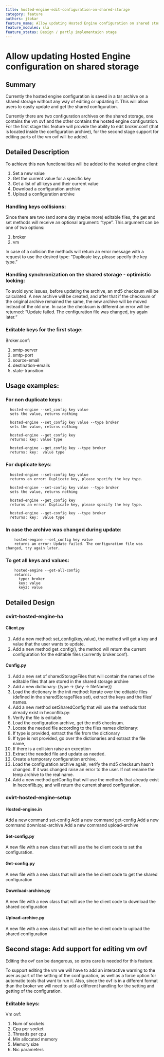 ```yaml
---
title: hosted-engine-edit-configuration-on-shared-storage
category: feature
authors: jtokar
feature_name: Allow updating Hosted Engine configuration on shared storage
feature_modules: sla
feature_status: Design / partly implementaion stage
---
```


# Allow updating Hosted Engine configuration on shared storage

## Summary
Currently the hosted engine configuration is saved in a tar archive on a shared storage without any way of editing or updating it. This will allow users to easily update and get the shared configuration. 

Currently there are two configuration archives on the shared storage, one contains the vm ovf and the other contains the hosted engine configuration.
For the first stage this feature will provide the ability to edit broker.conf (that is located inside the configuration archive), for the second stage support for editing parts of the vm ovf will be added.

## Detailed Description
To achieve this new functionalities will be added to the hosted engine client:
 1. Set a new value
 2. Get the current value for a specific key
 3. Get a list of all keys and their current value
 4. Download a configuration archive
 5. Upload a configuration archive

### Handling keys collisions:
Since there are two (and some day maybe more) editable files, the get and set methods will receive an optional argument: “type”.
This argument can be one of two options:
1.  broker
2.  vm

In case of a collision the methods will return an error message with a request to use the desired type: “Duplicate key, please specify the key type.”


### Handling synchronization on the shared storage - optimistic locking:
To avoid sync issues, before updating the archive, an md5 checksum will be calculated. A new archive will be created, and after that if the checksum of the original archive remained the same, the new archive will be moved instead of the old one.
In case the checksum is different an error will be returned: “Update failed. The configuration file was changed, try again later.“


### Editable keys for the first stage:
Broker.conf:
 1.  smtp-server
 2.  smtp-port
 3.  source-email
 4.  destination-emails
 5.  state-transition

## Usage examples:
### For non duplicate keys:
      hosted-engine --set_config key value
      sets the value, returns nothing

      hosted-engine --set_config key value --type broker
      sets the value, returns nothing
  
      hosted-engine --get_config key
      returns: key: value type

      hosted-engine --get_config key --type broker
      returns: key:  value type

### For duplicate keys:
      hosted-engine --set-config key value
      returns an error: Duplicate key, please specify the key type.

      hosted-engine --set-config key value --type broker
      sets the value, returns nothing

      hosted-engine --get_config key
      returns an error: Duplicate key, please specify the key type.

      hosted-engine --get-config key --type broker
      returns: key:  value type

### In case the archive was changed during update:
        hosted-engine --set_config key value
        returns an error: Update failed. The configuration file was changed, try again later.

### To get all keys and values:
        hosted-engine --get-all-config
        returns:
          type: broker  
          key: value
          key2: value

## Detailed Design
### ovirt-hosted-engine-ha
#### Client.py
1. Add a new method: set_config(key,value), the method will get a key and value that the user wants to update.
2. Add a new method get_config(), the method will return the current configuration for the editable files (currently broker.conf).

#### Config.py
1. Add a new set of sharedStorageFiles that will contain the names of the editable files that are stored in the shared storage archive
2. Add a new dictionary: {type -> {key -> fileName}}
3. Load the dictionary in the init method:
  Iterate over the editable files (defined in the sharedStorageFiles set), extract the keys and the files’ names.
4. Add a new method setSharedConfig that will use the methods that already exist in  heconflib.py:
 1. Verify the file is editable.
 2. Load the configuration archive, get the md5 checksum.
 3. Locate the needed file according to the files names dictionary:
 4. If type is provided, extract the file from the dictionary
 5. If type is not provided, go over the dictionaries and extract the file name,
 6. If there is a collision raise an exception
 7. Extract the needed file and update as needed.
 8. Create a temporary configuration archive.
 9. Load the configuration archive again, verify  the md5 checksum hasn’t changed. If it was changed raise an error to the user. If not rename the temp archive to the real name.
5. Add a new method getConfig that will use the methods that already exist in  heconflib.py, and will return the current shared configuration.

### ovirt-hosted-engine-setup
#### Hosted-engine.in
Add a new command set-config
Add a new command get-config
Add a new command download-archive
Add a new command upload-archive
#### Set-config.py
A new file with a new class that will use the he client code to set the configuration.
#### Get-config.py
A new file with a new class that will use the he client code to get the shared configuration
#### Download-archive.py
A new file with a new class that will use the he client code to download the shared configuration
#### Upload-archive.py
A new file with a new class that will use the he client code to upload the shared configuration

## Second stage: Add support for editing vm ovf
Editing the ovf can be dangerous, so extra care is needed for this feature.

To support editing the vm we will have to add an interactive warning to the user as part of the setting of the configuration, as well as a force option for automatic tools that want to run it.
Also, since the ovf is in a different format than the broker we will need to add a different handling for the setting and getting of the configuration.

### Editable keys:
Vm ovf:
 1. Num of sockets
 2. Cpu per socket
 3. Threads per cpu
 4. Min allocated memory
 5. Memory size
 6. Nic parameters
